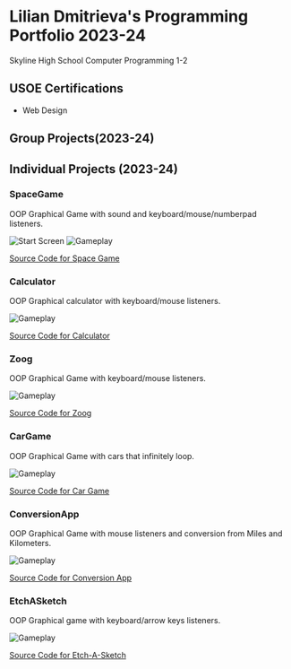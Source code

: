 # Lilian Dmitrieva's Programming Portfolio 2023-24
Skyline High School Computer Programming 1-2

## USOE Certifications
* Web Design
## Group Projects(2023-24)

## Individual Projects (2023-24)


### SpaceGame
OOP Graphical Game with sound and keyboard/mouse/numberpad listeners.

![Start Screen](https://github.com/LilianDm/programmingportfolio/blob/main/images/sp3.png?raw=true)
![Gameplay](https://github.com/LilianDm/programmingportfolio/blob/main/images/sg1.png?raw=true)

[Source Code for Space Game](https://github.com/LilianDm/programmingportfolio/blob/main/src/SpaceGame.zip)

### Calculator
OOP Graphical calculator with keyboard/mouse listeners.

![Gameplay](https://github.com/LilianDm/programmingportfolio/blob/main/images/calc.png?raw=true)

[Source Code for Calculator](https://github.com/LilianDm/programmingportfolio/blob/main/src/CalcKeyboard.zip)

### Zoog
OOP Graphical Game with keyboard/mouse listeners.

![Gameplay](https://github.com/LilianDm/programmingportfolio/blob/main/images/zg1.png?raw=true)

[Source Code for Zoog](https://github.com/LilianDm/programmingportfolio/blob/main/src/Zoog.zip)

### CarGame
OOP Graphical Game with cars that infinitely loop.

![Gameplay](https://github.com/LilianDm/programmingportfolio/blob/main/images/cg1.png?raw=true)

[Source Code for Car Game](https://github.com/LilianDm/programmingportfolio/blob/main/src/MakingCars%202.zip)

### ConversionApp
OOP Graphical Game with mouse listeners and conversion from Miles and Kilometers.

![Gameplay](https://github.com/LilianDm/programmingportfolio/blob/main/images/cvapp1.png?raw=true)

[Source Code for Conversion App](https://github.com/LilianDm/programmingportfolio/blob/main/src/ConversionApp.zip)

### EtchASketch
OOP Graphical game with keyboard/arrow keys listeners.

![Gameplay](https://github.com/LilianDm/programmingportfolio/blob/main/images/line-002307.png?raw=true)

[Source Code for Etch-A-Sketch](https://github.com/LilianDm/programmingportfolio/blob/main/src/EtchASketch.zip)
